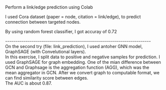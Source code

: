 
Perform a link/edge prediction using Colab </br>
 
I used Cora dataset (paper = node, citation = link/edge), to predict connection between targeted nodes.  </br>

By using random forest classifier, I got accuray of 0.72 </br>


-------------------------------------------------------------------------</br>
On the second try (file: link_prediction), I used antoher GNN model, GraphSAGE (with Convelutional layers). </br>
In this exercise, I split data to positive and negative samples for prediction. I used GraphSAGE for graph embedding. One of the mian difference between GCN and Graphsage is the aggregation function (AGG), which was the mean aggregator in GCN. After we convert graph to computable format, we can find similarity score between edges. </br>
The AUC is about 0.87.
